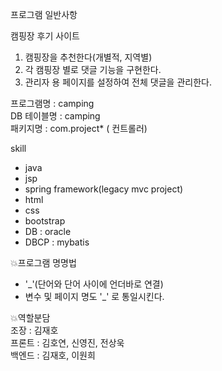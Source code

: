 프로그램 일반사항  
  
캠핑장 후기 사이트  
1. 캠핑장을 추천한다(개별적, 지역별)  
2. 각 캠핑장 별로 댓글 기능을 구현한다.  
3. 관리자 용 페이지를 설정하여 전체 댓글을 관리한다.  
  
프로그램명 : camping  
DB 테이블명 : camping  
패키지명 : com.project* ( 컨트롤러)  
  
skill
- java  
- jsp  
- spring framework(legacy mvc project)  
- html  
- css  
- bootstrap  
- DB : oracle  
- DBCP : mybatis  
  
💥프로그램 명명법  
- '_'(단어와 단어 사이에 언더바로 연결)  
- 변수 및 페이지 명도 '_' 로 통일시킨다.  
  
💥역할분담  
조장 : 김재호  
프론트 : 김호연, 신영진, 전상욱  
백엔드 : 김재호, 이원희  
